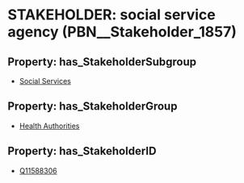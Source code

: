 # STAKEHOLDER: __social service agency__ (PBN__Stakeholder_1857)

## Property: has_StakeholderSubgroup

* [Social Services](PBN__StakeholderSubgroup_40)

## Property: has_StakeholderGroup

* [Health Authorities](PBN__StakeholderGroup_4)

## Property: has_StakeholderID

* [Q11588306](Q11588306)

